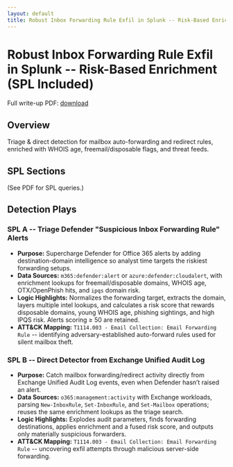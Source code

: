 ```yaml
---
layout: default
title: Robust Inbox Forwarding Rule Exfil in Splunk -- Risk-Based Enrichment
---
```


# Robust Inbox Forwarding Rule Exfil in Splunk -- Risk-Based Enrichment (SPL Included)

Full write-up PDF: [download](pdf/Robust%20Inbox%20Forwarding%20Rule%20Exfil%20in%20Splunk.pdf)

## Overview
Triage & direct detection for mailbox auto-forwarding and redirect rules, enriched with WHOIS age, freemail/disposable flags, and threat feeds.

## SPL Sections
(See PDF for SPL queries.)

## Detection Plays

### SPL A -- Triage Defender "Suspicious Inbox Forwarding Rule" Alerts
- **Purpose:** Supercharge Defender for Office 365 alerts by adding destination-domain intelligence so analyst time targets the riskiest forwarding setups.
- **Data Sources:** `m365:defender:alert` or `azure:defender:cloudalert`, with enrichment lookups for freemail/disposable domains, WHOIS age, OTX/OpenPhish hits, and `ipqs` domain risk.
- **Logic Highlights:** Normalizes the forwarding target, extracts the domain, layers multiple intel lookups, and calculates a risk score that rewards disposable domains, young WHOIS age, phishing sightings, and high IPQS risk. Alerts scoring ≥ 50 are retained.
- **ATT&CK Mapping:** `T1114.003 - Email Collection: Email Forwarding Rule` -- identifying adversary-established auto-forward rules used for silent mailbox theft.

### SPL B -- Direct Detector from Exchange Unified Audit Log
- **Purpose:** Catch mailbox forwarding/redirect activity directly from Exchange Unified Audit Log events, even when Defender hasn’t raised an alert.
- **Data Sources:** `o365:management:activity` with Exchange workloads, parsing `New-InboxRule`, `Set-InboxRule`, and `Set-Mailbox` operations; reuses the same enrichment lookups as the triage search.
- **Logic Highlights:** Explodes audit parameters, finds forwarding destinations, applies enrichment and a fused risk score, and outputs only materially suspicious forwarders.
- **ATT&CK Mapping:** `T1114.003 - Email Collection: Email Forwarding Rule` -- uncovering exfil attempts through malicious server-side forwarding.
